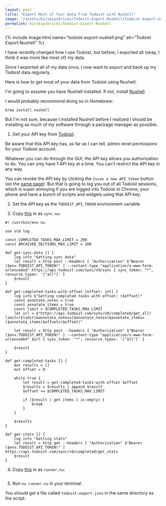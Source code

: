 ```yaml
---
layout: post
title: "Export Most of Your Data from Todoist with Nushell"
image: "/assets/bitsbipsbricks/Todoist-Export-Nushell/todoist-export-nushell.png"
permalink: bitsbipsbricks/Todoist-Export-Nushell
---
```


{% include image.html 
  name="todoist-export-nushell.png" 
  alt="Todoist Export Nushell" 
%}

I have recently changed how I use Todoist, but before, I exported all (okay, I think it was more like most of) my data.

Since I exported all of my data once, I now want to export and back up my Todoist data regularly.

Here is how to get most of your data from Todoist using Nushell:

I'm going to assume you have Nushell installed. If not, install [Nushell](https://www.nushell.sh/book/installation).

I would probably recommend doing so in Homebrew:

```
brew install nushell
```

But I'm not sure, because I installed Nushell before I realized I should be installing as much of my software through a package manager as possible.


1. Get your API key from [Todoist](https://app.todoist.com/app/settings/integrations/developer). 

Be aware that this API key has, as far as I can tell, admin-level permissions for your Todoist account. 

Whatever you can do through the GUI, the API key allows you authorization to do. You can
only have 1 API key at a time. You can't restrict the API key in any way. 

You can revoke the API key by clicking the `Issue a new API token` button (on the [same page](https://app.todoist.com/app/settings/integrations/developer)). But that is going to log you out of all Todoist sessions, which is super annoying if you are logged into Todoist in Chrome, your phone and have a bunch of scripts and widgets using that API key.

2. Set the API key as the `TODOIST_API_TOKEN` environment variable

3. Copy [this](/assets/bitsbipsbricks/Todoist-Export-Nushell/sync.nu) in as `sync.nu`:

```
#! /usr/bin/env nu

use std log

const COMPLETED_TASKS_MAX_LIMIT = 200
const ARCHIVED_SECTIONS_MAX_LIMIT = 100

def get-sync-data [] {
    log info "Getting sync data"
    let result = http post --headers [ "Authorization" $"Bearer ($env.TODOIST_API_TOKEN)" ] --content-type "application/x-www-form-urlencoded" https://api.todoist.com/sync/v9/sync { sync_token: "*", resource_types: '["all"]' }
    $result
}

def get-completed-tasks-with-offset [offset: int] {
    log info $"Getting completed tasks with offset: ($offset)"
    const annotate_notes = true
    const annotate_items = true
    const limit = $COMPLETED_TASKS_MAX_LIMIT
    let url = $"https://api.todoist.com/sync/v9/completed/get_all?limit=($limit)&annotate_notes=($annotate_notes)&annotate_items=($annotate_items)&offset=($offset)"

    let result = http post --headers [ "Authorization" $"Bearer ($env.TODOIST_API_TOKEN)" ] --content-type "application/x-www-form-urlencoded" $url { sync_token: "*", resource_types: '["all"]' }
    
    $result
}

def get-completed-tasks [] {
    mut results = []
    mut offset = 0

    while true {
        let result = get-completed-tasks-with-offset $offset
        $results = $results | append $result
        $offset += $COMPLETED_TASKS_MAX_LIMIT

        if ($result | get items | is-empty) {
            break
        }
    }

    $results
}

def get-stats [] {
    log info "Getting stats"
    let result = http get --headers [ "Authorization" $"Bearer ($env.TODOIST_API_TOKEN)" ] https://api.todoist.com/sync/v9/completed/get_stats
    $result
}
```

4. Copy [this](/assets/bitsbipsbricks/Todoist-Export-Nushell/runner.nu) in as `runner.nu`:
```

```


5. Run `nu runner.nu` in your terminal.

You should get a file called `todoist-export.json` in the same directory as the script.
